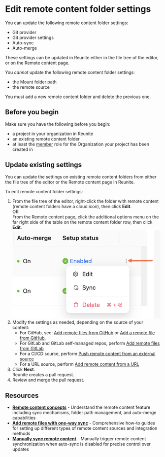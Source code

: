 # Edit remote content folder settings

You can update the following remote content folder settings:

- Git provider
- Git provider settings
- Auto-sync
- Auto-merge

These settings can be updated in Reunite either in the file tree of the editor, or on the Remote content page.

You _cannot_ update the following remote content folder settings:

- the Mount folder path
- the remote source

You must add a new remote content folder and delete the previous one.

## Before you begin

Make sure you have the following before you begin:

- a project in your organization in Reunite
- an existing remote content folder
- at least the [member](../../../access/roles.md#organization-roles) role for the Organization your project has been created in

## Update existing settings

You can update the settings on existing remote content folders from either the file tree of the editor or the Remote content page in Reunite.

To edit remote content folder settings:

1. From the file tree of the editor, right-click the folder with remote content (remote content folders have a cloud icon), then click **Edit**. \
   OR \
   From the Remote content page, click the additional options menu on the far right side of the table on the remote content folder row, then click **Edit**. \
  ![Open options menu on Reunite's Remote content page](../../images/reunite-remote-content-options.png)
2. Modify the settings as needed, depending on the source of your content:
    - For GitHub, see: [Add remote files from GitHub](./from-github.md#enter-the-connection-details-in-reunite) or [Add a remote file from GitHub](./remote-content.md#remote-contents-repository-file),
    - For GitLab and GitLab self-managed repos, perform [Add remote files from GitLab](./from-gitlab.md#enter-the-connection-details-in-reunite)
    - For a CI/CD source, perform [Push remote content from an external source](./from-gitlab.md#enter-the-connection-details-in-reunite)
    - For a URL source, perform [Add remote content from a URL](./from-gitlab.md#remote-contents-repository-file)
3. Click **Next**. \
   Reunite creates a pull request.
4. Review and merge the pull request.

## Resources

- **[Remote content concepts](./remote-content.md)** - Understand the remote content feature including sync mechanisms, folder path management, and auto-merge capabilities
- **[Add remote files with one-way sync](./index.md)** - Comprehensive how-to guides for setting up different types of remote content sources and integration methods
- **[Manually sync remote content](./manually-sync-remote-content.md)** - Manually trigger remote content synchronization when auto-sync is disabled for precise control over updates
